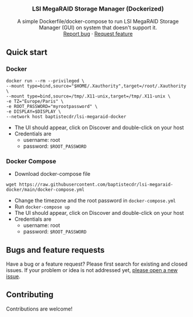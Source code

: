 <h3 align="center">LSI MegaRAID Storage Manager (Dockerized)</h3>
<p align="center">
    A simple Dockerfile/docker-compose to run LSI MegaRAID Storage Manager (GUI) on system that doesn't support it.
    <br>
    <a href="https://github.com/baptistecdr/lsi-megaraid-docker/issues/new">Report bug</a>
    ·
    <a href="https://github.com/baptistecdr/lsi-megaraid-docker/issues/new">Request feature</a>
</p>

## Quick start

### Docker

```shell
docker run --rm --privileged \
--mount type=bind,source="$HOME/.Xauthority",target=/root/.Xauthority \
--mount type=bind,source=/tmp/.X11-unix,target=/tmp/.X11-unix \
-e TZ="Europe/Paris" \
-e ROOT_PASSWORD="myrootpassword" \
-e DISPLAY=$DISPLAY \
--network host baptistecdr/lsi-megaraid-docker
```
* The UI should appear, click on Discover and double-click on your host
* Credentials are
  * username: root
  * password: `$ROOT_PASSWORD`

### Docker Compose

* Download docker-compose file
```shell
wget https://raw.githubusercontent.com/baptistecdr/lsi-megaraid-docker/main/docker-compose.yml
```
* Change the timezone and the root password in `docker-compose.yml`
* Run `docker-compose up`
* The UI should appear, click on Discover and double-click on your host
* Credentials are
  * username: root
  * password: `$ROOT_PASSWORD`

## Bugs and feature requests

Have a bug or a feature request? Please first search for existing and closed issues. If your problem or idea is not
addressed yet, [please open a new issue](https://github.com/baptistecdr/lsi-megaraid-docker/issues).

## Contributing

Contributions are welcome!

